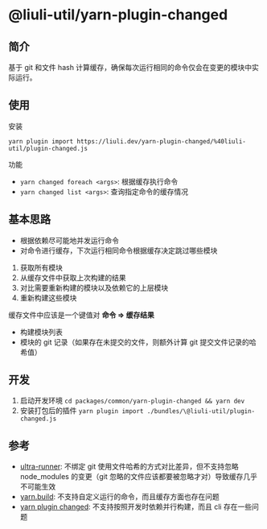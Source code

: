 # @liuli-util/yarn-plugin-changed

## 简介

基于 git 和文件 hash 计算缓存，确保每次运行相同的命令仅会在变更的模块中实际运行。

## 使用

安装

```shell
yarn plugin import https://liuli.dev/yarn-plugin-changed/%40liuli-util/plugin-changed.js
```

功能

- `yarn changed foreach <args>`: 根据缓存执行命令
- `yarn changed list <args>`: 查询指定命令的缓存情况

## 基本思路

- 根据依赖尽可能地并发运行命令
- 对命令进行缓存，下次运行相同命令根据缓存决定跳过哪些模块

1. 获取所有模块
2. 从缓存文件中获取上次构建的结果
3. 对比需要重新构建的模块以及依赖它的上层模块
4. 重新构建这些模块

缓存文件中应该是一个键值对 **命令 => 缓存结果**

- 构建模块列表
- 模块的 git 记录（如果存在未提交的文件，则额外计算 git 提交文件记录的哈希值）

## 开发

1. 启动开发环境 `cd packages/common/yarn-plugin-changed && yarn dev`
2. 安装打包后的插件 `yarn plugin import ./bundles/\@liuli-util/plugin-changed.js`

## 参考

- [ultra-runner](https://github.com/folke/ultra-runner): 不绑定 git 使用文件哈希的方式对比差异，但不支持忽略 node_modules 的变更（git 忽略的文件应该都要被忽略才对）导致缓存几乎不可能生效
- [yarn.build](https://yarn.build/): 不支持自定义运行的命令，而且缓存方面也存在问题
- [yarn plugin changed](https://github.com/Dcard/yarn-plugins/tree/master/packages/changed): 不支持按照开发时依赖并行构建，而且 cli 存在一些问题
